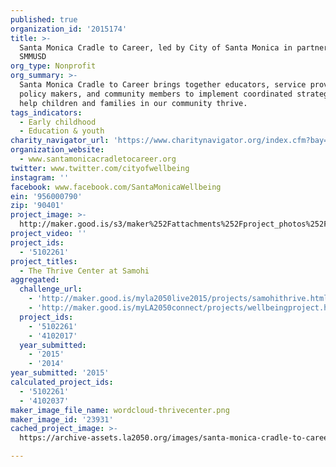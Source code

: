 ```yaml
---
published: true
organization_id: '2015174'
title: >-
  Santa Monica Cradle to Career, led by City of Santa Monica in partnership with
  SMMUSD
org_type: Nonprofit
org_summary: >-
  Santa Monica Cradle to Career brings together educators, service providers,
  policy makers, and community members to implement coordinated strategies to
  help children and families in our community thrive.
tags_indicators:
  - Early childhood
  - Education & youth
charity_navigator_url: 'https://www.charitynavigator.org/index.cfm?bay=search.profile&ein=956000790'
organization_website:
  - www.santamonicacradletocareer.org
twitter: www.twitter.com/cityofwellbeing
instagram: ''
facebook: www.facebook.com/SantaMonicaWellbeing
ein: '956000790'
zip: '90401'
project_image: >-
  http://maker.good.is/s3/maker%252Fattachments%252Fproject_photos%252Fimages%252F23931%252Fdisplay%252Fwordcloud-thrivecenter.png=c570x385
project_video: ''
project_ids:
  - '5102261'
project_titles:
  - The Thrive Center at Samohi
aggregated:
  challenge_url:
    - 'http://maker.good.is/myla2050live2015/projects/samohithrive.html'
    - 'http://maker.good.is/myLA2050connect/projects/wellbeingproject.html'
  project_ids:
    - '5102261'
    - '4102017'
  year_submitted:
    - '2015'
    - '2014'
year_submitted: '2015'
calculated_project_ids:
  - '5102261'
  - '4102037'
maker_image_file_name: wordcloud-thrivecenter.png
maker_image_id: '23931'
cached_project_image: >-
  https://archive-assets.la2050.org/images/santa-monica-cradle-to-career-led-by-city-of-santa-monica-in-partnership-with-smmusd/maker.good.is/s3/maker%252Fattachments%252Fproject_photos%252Fimages%252F23931%252Fdisplay%252Fwordcloud-thrivecenter.png=c570x385.png

---
```

